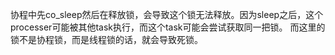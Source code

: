 协程中先co_sleep然后在释放锁，会导致这个锁无法释放。因为sleep之后，这个processer可能被其他task执行，而这个task可能会尝试获取同一把锁。
而这里的锁不是协程锁，而是线程锁的话，就会导致死锁。

